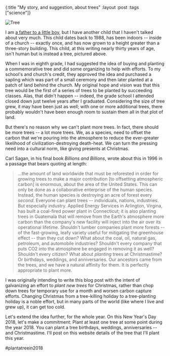 {:title "My story, and suggestion, about trees"
:layout :post
:tags  ["science"]}

<img src="http://www.szcz.org/img/mytree.jpg" alt="Tree"/>

I am [a father to a little boy](http://www.szcz.org/posts/2010-03-12-witamy-serdecznie-welcome-world-zachary-kauser-szczepanczyk), but I have another child that I haven't talked about very much.  This child dates back to 1988, has been indoors -- inside of a church -- exactly once, and has now grown to a height greater than a three-story building.  This child, at this writing nearly thirty years of age, isn't human but is instead a tree, pictured above.  

When I was in eighth grade, I had suggested the idea of buying and planting a commemorative tree and did some organizing to help with efforts.  To my school's and church's credit, they approved the idea and purchased a sapling which was part of a small ceremony and then later planted at a patch of land behind the church.  My original hope and vision was that this tree would be the first of a series of trees to be planted by succeeding classes.  Alas, that didn't happen -- indeed, the grade school I attended closed down just twelve years after I graduated.  Considering the size of tree grew, it may have been just as well; with one or more additional trees, there probably wouldn't have been enough room to sustain them all in that plot of land.

But there's no reason why we can't plant more trees.  In fact, there should be more trees -- a lot more trees.  We, as a species, need to offset the carbon that we're pouring into the atmosphere to reduce the ever-greater likelihood of civilization-destroying death-heat.  We can turn the pressing need into a cultural norm, like giving presents at Christmas.

Carl Sagan, in his final book _Billions and Billions_, wrote about this in 1996 in a passage that bears quoting at length:

> ...the amount of land worldwide that must be reforested in order for growing trees to make a major contribution [to offsetting atmospheric carbon] is enormous, about the area of the United States.  This can only be done as a collaborative enterprise of the human species.  Instead, the human species is destroying an acre of forest every _second_.  Everyone can plant trees -- individuals, nations, industries.  But especially industry.  Applied Energy Services in Arlington, Virgina, has built a coal-fired power plant in Connecticut; it is also planting trees in Guatemala that will remove from the Earth's atmosphere more carbon than the company's new facility will inject into the air over its operational lifetime.  Shouldn't lumber companies plant more forests -- of the fast-growing, leafy variety useful for mitigating the greenhouse effect -- than they cut down?  What about the coal, oil, natural gas, petroleum, and automobile industries?  Shouldn't every company that puts CO2 into the atmosphere be engaged in removing it as well?  Shouldn't every citizen?  What about _planting_ trees at Christmastime?  Or birthdays, weddings, and anniversaries.  Our ancestors came from the trees, and we have a natural affinity for them.  It is perfectly appropriate to plant more.

I was originally intending to write this blog post with the intent of galvanizing an effort to _plant new trees_ for Christmas, rather than chop down trees for temporary use for a month and worsen carbon capture efforts.  Changing Christmas from a tree-killing holiday to a tree-planting holiday is a noble effort, but in many parts of the world (like where I live and grew up), it can get too cold.  

Let's extend the idea further, for the whole year.  On this New Year's Day 2018, let's make a commitment: Plant at least one tree at some point during the year 2018.  You can plant a tree birthdays, weddings, anniversaries -- and Christmastime.  I'll post on this website details of the tree that I'll plant this year.

\#plantatreein2018
